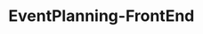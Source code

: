 # EventPlanning-FrontEnd
<!--
<p align="center">
  <img width="960" src="./planiverse-screengrab.png">
</p>

<p>PlaniVerse is the third project I created at <a href="https://perscholas.org/courses/software-engineer/software-engineer-atlanta/">Per Scholas'</a> Software Engineer Training program using the <a href="https://www.mongodb.com/mern-stack">MERN</a>stack. It is an event planning app in which the user, i.e. an event planner, is able to do all four <a href="https://www.mongodb.com/basics/crud">CRUD</a> operations. The <a href="https://github.com/Th876/EventPlanning-FrontEnd">frontend</a> and <a href="https://github.com/Th876/EventPlanning-BackEnd">backend</a> are created in two separate GitHub repositories. More specifically, an event planner is able to create, display, update, and delete an event. This is the <a href="https://event-planning-frontend.onrender.com/">live link</a> for my MERN Application.</p>
<hr></hr>

<h3>Application Features</h3>

<p>The homepage features a navigation menu bar that creates an orange underline when users hover over a specific navigation link. In the far right corner is the support link, represented by a '24/7' headset icon. When clicked, this opens up the default email client suggesting that the user may receive support by sending an email to the 'mailto' link address.<br> 

At the center of the homepage is the start button that leads users to the Bucket List Generator page. This page consists of three parts: Bucket List Generator, customer reviews, and the JustGo Travel's accolades.</p>

<h4>API Ninjas Data Source</h4>

<p>The first words on this page is a greeting to the user. There are several greeting options, namely, 'Good morning traveler', 'Good afternoon traveler', 'Good evening traveler', and 'Good night traveler'. The user is greeted with the greeting specific to their local time.</p>

<p>The heading prompts the user to be adventurous and click the 'Explore Now' button so that they can receive a bucklet list idea. This feature returns a random bucket list idea from <a href= "https://api-ninjas.com/api/bucketlist">API Ninjas</a>. When the user clicks the button, a yellow bucket appears on-screen and the idea is loaded above it. The bucket also consists of a button called, 'more adventure' which gives the user the opportunity to refresh the page, click the 'Explore Now' button again for another random bucket list idea. <br>

In addition, as the user begins to scroll 500 pixels away from the top of the page, a back to the top button is triggered so that users can use this shortcut, if needs be. This back to the top button is the JustGo Travel logo.</p>

<p>When users scroll downward, they are able to view the the customer reviews' section which is presented as a carousel with left and right arrows for direction. This carousel was created using an npm <a href="https://www.npmjs.com/package/react-elastic-carousel?activeTab=readme">react-elastic-carousel</a> package. Beneath the reviews' carousel is the company's awards and recoginition. This is displayed as a grid of three columns and the names of the fictitious companies (those that honored JustGo Travel) are included below. </p>

<h4>Google Maps Places Autocomplete Data Source</h4>

<p>This page consists of an Address Lookup feature in which users are able to type in a name of a place, anywhere in the world, and the table above the text input bar displays the latitude and longitude, as well as the address of the place. This was made possible by <a href= "https://www.npmjs.com/pack">Google Maps places library</a> which features a utility function to geocode and receive the latitude and longitude via Google Map's Geocoder API. Also, one can easily refresh their search by clicking the 'refresh search' button below the input bar.</p>

<p>The About navigation menu leads the users to a summary of the company's history. These paragraphs are placeholder text created by a <a href= "https://www.lipsum.com/">Lorem ipsum generator</a>. This page also features a photo grid layout of the employees at JustGo Travel and a section dedicated to partners of the company</p>
<hr></hr>

<h3>Technologies used:</h3>
 <ul>
  <li>React Library: <a href="https://react.dev/learn/writing-markup-with-jsx">JSX</a> and <a href="https://react.dev/">React.js</a>
  <li><a href="https://developer.chrome.com/docs/devtools/open/">Chrome DevTools</a></li>
  <li><a href= "https://developers.google.com/maps/documentation/places/web-service">Google Maps' Places Autocomplete API</a></li>
  <li><a href= "https://api-ninjas.com/api/bucketlist">API Ninja's Bucket List</a></li>
  <li><a href="https://render.com/">Render</a></li>
  <li><a href="https://www.figma.com/">Figma</a></li>
  <li><a href="https://docs.google.com/">Google Docs</a></li>
  <li><a href="https://code.visualstudio.com/">Visual Studio Code</a></li>
  <li><a href="https://github.com/">GitHub</a></li>
  <li><a href="https://coolors.co/">Coolors</a></li>
  <li><a href="https://www.lipsum.com/">Lorem Ipsum</a></li>
  <li><a href=https://www.adobe.com/products/illustrator.html">Adobe Illustrator</a></li>
  <li><a href="https://www.adobe.com/products/photoshop.html">Adobe Photoshop</a></li>
  <li><a href="https://www.flaticon.com/">Flaticon</a></li>
  <li><a href="https://www.freeconvert.com/video-compressor">Freeconvert</a></li>
  <li><a href="https://www.npmjs.com/package/pack">Npm Packages</a></li>
  <li><a href="https://www.freepik.com/">Freepik</a></li>
  <li><a href="https://www.pexels.com/">Pexels</a></li>  
  <li><a href="https://tenor.com/">Tenor</a></li> 
 </ul>
 
<hr></hr>

<h3>Planning Process</h3>
<p>Google docs was used to jot down ideas for this project. My wireframe was designed via Figma. The website's colors were sourced on Coolors; and animations were created via Adobe Photoshop and Illustrator, and some were sourced on Freepik.</p>

<hr></hr>

<h3>Wireframe</h3>
<img src="/wireframe.png">

<hr></hr>
<h3>Challenges</h3>
<ul>
<li>Sourcing an API that works, and does not require credit card payment</li>
<li>Linking images to display in the browser via the map method</li>
</ul>

<hr></hr>
<h3>Getting Started with Create React App</h3>

This project was bootstrapped with [Create React App](https://github.com/facebook/create-react-app).

## Available Scripts

In the project directory, you can run:

### `npm start`

Runs the app in the development mode.\
Open [http://localhost:3000](http://localhost:3000) to view it in your browser.

The page will reload when you make changes.\
You may also see any lint errors in the console.

### `npm test`

Launches the test runner in the interactive watch mode.\
See the section about [running tests](https://facebook.github.io/create-react-app/docs/running-tests) for more information.

### `npm run build`

Builds the app for production to the `build` folder.\
It correctly bundles React in production mode and optimizes the build for the best performance.

The build is minified and the filenames include the hashes.\
Your app is ready to be deployed!

See the section about [deployment](https://facebook.github.io/create-react-app/docs/deployment) for more information.

### `npm run eject`

**Note: this is a one-way operation. Once you `eject`, you can't go back!**

If you aren't satisfied with the build tool and configuration choices, you can `eject` at any time. This command will remove the single build dependency from your project.

Instead, it will copy all the configuration files and the transitive dependencies (webpack, Babel, ESLint, etc) right into your project so you have full control over them. All of the commands except `eject` will still work, but they will point to the copied scripts so you can tweak them. At this point you're on your own.

You don't have to ever use `eject`. The curated feature set is suitable for small and middle deployments, and you shouldn't feel obligated to use this feature. However we understand that this tool wouldn't be useful if you couldn't customize it when you are ready for it.

## Learn More

You can learn more in the [Create React App documentation](https://facebook.github.io/create-react-app/docs/getting-started).

To learn React, check out the [React documentation](https://reactjs.org/).

### Code Splitting

This section has moved here: [https://facebook.github.io/create-react-app/docs/code-splitting](https://facebook.github.io/create-react-app/docs/code-splitting)

### Analyzing the Bundle Size

This section has moved here: [https://facebook.github.io/create-react-app/docs/analyzing-the-bundle-size](https://facebook.github.io/create-react-app/docs/analyzing-the-bundle-size)

### Making a Progressive Web App

This section has moved here: [https://facebook.github.io/create-react-app/docs/making-a-progressive-web-app](https://facebook.github.io/create-react-app/docs/making-a-progressive-web-app)

### Advanced Configuration

This section has moved here: [https://facebook.github.io/create-react-app/docs/advanced-configuration](https://facebook.github.io/create-react-app/docs/advanced-configuration)

### Deployment

This section has moved here: [https://facebook.github.io/create-react-app/docs/deployment](https://facebook.github.io/create-react-app/docs/deployment)

### `npm run build` fails to minify

This section has moved here: [https://facebook.github.io/create-react-app/docs/troubleshooting#npm-run-build-fails-to-minify](https://facebook.github.io/create-react-app/docs/troubleshooting#npm-run-build-fails-to-minify)




-->
